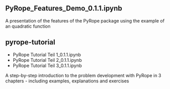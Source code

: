 ## PyRope_Features_Demo_0.1.1.ipynb
A presentation of the features of the PyRope package using the example of an quadratic function

## pyrope-tutorial
+ PyRope Tutorial Teil 1_0.1.1.ipynb  
+ PyRope Tutorial Teil 2_0.1.1.ipynb
+ PyRope Tutorial Teil 3_0.1.1.ipynb
  
A step-by-step introduction to the problem development with PyRope in 3 chapters - including examples, explanations and exercises
